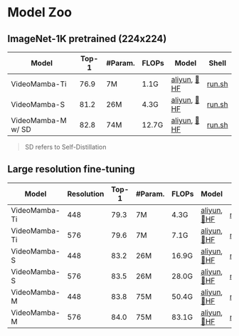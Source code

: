 # Model Zoo

## ImageNet-1K pretrained (224x224)

| Model         | Top-1 | #Param. | FLOPs | Model                                                        | Shell                                     |
| ------------- | ----- | ------- | ----- | ------------------------------------------------------------ | ----------------------------------------- |
| VideoMamba-Ti | 76.9  | 7M     | 1.1G  | [aliyun](https://pjlab-gvm-data.oss-cn-shanghai.aliyuncs.com/videomamba/videomamba_t16_in1k_res224.pth), [:hugs:HF](https://huggingface.co/OpenGVLab/VideoMamba/blob/main/videomamba_t16_in1k_res224.pth) | [run.sh](./exp/videomamba_tiny/run224.sh)      |
| VideoMamba-S  | 81.2  | 26M     | 4.3G  | [aliyun](https://pjlab-gvm-data.oss-cn-shanghai.aliyuncs.com/videomamba/videomamba_s16_in1k_res224.pth), [:hugs:HF](https://huggingface.co/OpenGVLab/VideoMamba/blob/main/videomamba_s16_in1k_res224.pth) | [run.sh](./exp/videomamba_small/run224.sh)      |
| VideoMamba-M w/ SD | 82.8  | 74M     | 12.7G  | [aliyun](https://pjlab-gvm-data.oss-cn-shanghai.aliyuncs.com/videomamba/videomamba_m16_in1k_res224.pth), [:hugs:HF](https://huggingface.co/OpenGVLab/VideoMamba/blob/main/videomamba_m16_in1k_res224.pth) | [run.sh](./exp_distill/videomamba_middle/run224.sh)      |

> SD refers to Self-Distillation

## Large resolution fine-tuning

| Model         | Resolution | Top-1 | #Param. | FLOPs | Model                                                        | Shell                                     |
| ------------- | ---------- | ----- | ------- | ----- | ------------------------------------------------------------ | ----------------------------------------- |
| VideoMamba-Ti | 448     | 79.3  | 7M     | 4.3G  | [aliyun](https://pjlab-gvm-data.oss-cn-shanghai.aliyuncs.com/videomamba/videomamba_t16_in1k_res224to448.pth), [:hugs:HF](https://huggingface.co/OpenGVLab/VideoMamba/blob/main/videomamba_m16_in1k_res224.pth) | [run.sh](./exp/videomamba_tiny/run448.sh)      |
| VideoMamba-Ti | 576     | 79.6  | 7M     | 7.1G  | [aliyun](https://pjlab-gvm-data.oss-cn-shanghai.aliyuncs.com/videomamba/videomamba_t16_in1k_res224to448to576.pth), [:hugs:HF](https://huggingface.co/OpenGVLab/VideoMamba/blob/main/videomamba_t16_in1k_res224to448to576.pth) | [run.sh](./exp/videomamba_tiny/run576.sh)      |
| VideoMamba-S | 448     | 83.2  | 26M     | 16.9G  | [aliyun](https://pjlab-gvm-data.oss-cn-shanghai.aliyuncs.com/videomamba/videomamba_s16_in1k_res224to448.pth), [:hugs:HF](https://huggingface.co/OpenGVLab/VideoMamba/blob/main/videomamba_s16_in1k_res224to448.pth) | [run.sh](./exp/videomamba_small/run448.sh)      |
| VideoMamba-S | 576     | 83.5  | 26M     | 28.0G  | [aliyun](https://pjlab-gvm-data.oss-cn-shanghai.aliyuncs.com/videomamba/videomamba_s16_in1k_res224to448to576.pth), [:hugs:HF](https://huggingface.co/OpenGVLab/VideoMamba/blob/main/videomamba_s16_in1k_res224to448to576.pth) | [run.sh](./exp/videomamba_small/run576.sh)      |
| VideoMamba-M | 448     | 83.8  | 75M     | 50.4G  | [aliyun](https://pjlab-gvm-data.oss-cn-shanghai.aliyuncs.com/videomamba/videomamba_m16_in1k_res224to448.pth), [:hugs:HF](https://huggingface.co/OpenGVLab/VideoMamba/blob/main/videomamba_m16_in1k_res224to448.pth) | [run.sh](./exp_distill/videomamba_middle/run448.sh)      |
| VideoMamba-M | 576     | 84.0  | 75M     | 83.1G  | [aliyun](https://pjlab-gvm-data.oss-cn-shanghai.aliyuncs.com/videomamba/videomamba_m16_in1k_res224to448to576.pth), [:hugs:HF](https://huggingface.co/OpenGVLab/VideoMamba/blob/main/videomamba_m16_in1k_res224to448to576.pth) | [run.sh](./exp_distill/videomamba_middle/run576.sh)      |